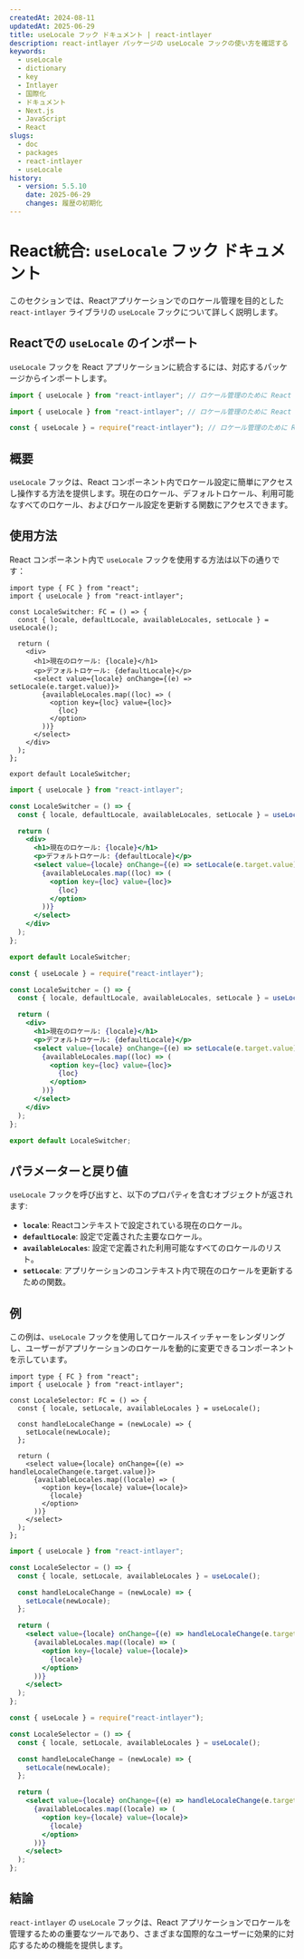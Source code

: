 ```yaml
---
createdAt: 2024-08-11
updatedAt: 2025-06-29
title: useLocale フック ドキュメント | react-intlayer
description: react-intlayer パッケージの useLocale フックの使い方を確認する
keywords:
  - useLocale
  - dictionary
  - key
  - Intlayer
  - 国際化
  - ドキュメント
  - Next.js
  - JavaScript
  - React
slugs:
  - doc
  - packages
  - react-intlayer
  - useLocale
history:
  - version: 5.5.10
    date: 2025-06-29
    changes: 履歴の初期化
---
```


# React統合: `useLocale` フック ドキュメント

このセクションでは、Reactアプリケーションでのロケール管理を目的とした `react-intlayer` ライブラリの `useLocale` フックについて詳しく説明します。

## Reactでの `useLocale` のインポート

`useLocale` フックを React アプリケーションに統合するには、対応するパッケージからインポートします。

```typescript codeFormat="typescript"
import { useLocale } from "react-intlayer"; // ロケール管理のために React コンポーネントで使用
```

```javascript codeFormat="esm"
import { useLocale } from "react-intlayer"; // ロケール管理のために React コンポーネントで使用
```

```javascript codeFormat="commonjs"
const { useLocale } = require("react-intlayer"); // ロケール管理のために React コンポーネントで使用
```

## 概要

`useLocale` フックは、React コンポーネント内でロケール設定に簡単にアクセスし操作する方法を提供します。現在のロケール、デフォルトロケール、利用可能なすべてのロケール、およびロケール設定を更新する関数にアクセスできます。

## 使用方法

React コンポーネント内で `useLocale` フックを使用する方法は以下の通りです：

```tsx fileName="src/components/LocaleSwitcher.tsx" codeFormat="typescript"
import type { FC } from "react";
import { useLocale } from "react-intlayer";

const LocaleSwitcher: FC = () => {
  const { locale, defaultLocale, availableLocales, setLocale } = useLocale();

  return (
    <div>
      <h1>現在のロケール: {locale}</h1>
      <p>デフォルトロケール: {defaultLocale}</p>
      <select value={locale} onChange={(e) => setLocale(e.target.value)}>
        {availableLocales.map((loc) => (
          <option key={loc} value={loc}>
            {loc}
          </option>
        ))}
      </select>
    </div>
  );
};

export default LocaleSwitcher;
```

```jsx fileName="src/components/LocaleSwitcher.mjx" codeFormat="esm"
import { useLocale } from "react-intlayer";

const LocaleSwitcher = () => {
  const { locale, defaultLocale, availableLocales, setLocale } = useLocale();

  return (
    <div>
      <h1>現在のロケール: {locale}</h1>
      <p>デフォルトロケール: {defaultLocale}</p>
      <select value={locale} onChange={(e) => setLocale(e.target.value)}>
        {availableLocales.map((loc) => (
          <option key={loc} value={loc}>
            {loc}
          </option>
        ))}
      </select>
    </div>
  );
};

export default LocaleSwitcher;
```

```jsx fileName="src/components/LocaleSwitcher.csx" codeFormat="commonjs"
const { useLocale } = require("react-intlayer");

const LocaleSwitcher = () => {
  const { locale, defaultLocale, availableLocales, setLocale } = useLocale();

  return (
    <div>
      <h1>現在のロケール: {locale}</h1>
      <p>デフォルトロケール: {defaultLocale}</p>
      <select value={locale} onChange={(e) => setLocale(e.target.value)}>
        {availableLocales.map((loc) => (
          <option key={loc} value={loc}>
            {loc}
          </option>
        ))}
      </select>
    </div>
  );
};

export default LocaleSwitcher;
```

## パラメーターと戻り値

`useLocale` フックを呼び出すと、以下のプロパティを含むオブジェクトが返されます:

- **`locale`**: Reactコンテキストで設定されている現在のロケール。
- **`defaultLocale`**: 設定で定義された主要なロケール。
- **`availableLocales`**: 設定で定義された利用可能なすべてのロケールのリスト。
- **`setLocale`**: アプリケーションのコンテキスト内で現在のロケールを更新するための関数。

## 例

この例は、`useLocale` フックを使用してロケールスイッチャーをレンダリングし、ユーザーがアプリケーションのロケールを動的に変更できるコンポーネントを示しています。

```tsx fileName="src/components/LocaleSelector.tsx" codeFormat="typescript"
import type { FC } from "react";
import { useLocale } from "react-intlayer";

const LocaleSelector: FC = () => {
  const { locale, setLocale, availableLocales } = useLocale();

  const handleLocaleChange = (newLocale) => {
    setLocale(newLocale);
  };

  return (
    <select value={locale} onChange={(e) => handleLocaleChange(e.target.value)}>
      {availableLocales.map((locale) => (
        <option key={locale} value={locale}>
          {locale}
        </option>
      ))}
    </select>
  );
};
```

```jsx fileName="src/components/LocaleSelector.mjx" codeFormat="esm"
import { useLocale } from "react-intlayer";

const LocaleSelector = () => {
  const { locale, setLocale, availableLocales } = useLocale();

  const handleLocaleChange = (newLocale) => {
    setLocale(newLocale);
  };

  return (
    <select value={locale} onChange={(e) => handleLocaleChange(e.target.value)}>
      {availableLocales.map((locale) => (
        <option key={locale} value={locale}>
          {locale}
        </option>
      ))}
    </select>
  );
};
```

```jsx fileName="src/components/LocaleSelector.csx" codeFormat="commonjs"
const { useLocale } = require("react-intlayer");

const LocaleSelector = () => {
  const { locale, setLocale, availableLocales } = useLocale();

  const handleLocaleChange = (newLocale) => {
    setLocale(newLocale);
  };

  return (
    <select value={locale} onChange={(e) => handleLocaleChange(e.target.value)}>
      {availableLocales.map((locale) => (
        <option key={locale} value={locale}>
          {locale}
        </option>
      ))}
    </select>
  );
};
```

## 結論

`react-intlayer` の `useLocale` フックは、React アプリケーションでロケールを管理するための重要なツールであり、さまざまな国際的なユーザーに効果的に対応するための機能を提供します。
